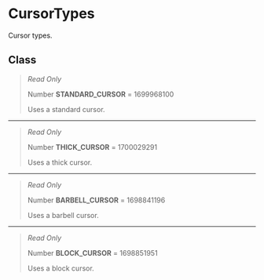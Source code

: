 # CursorTypes
Cursor types.

## Class
> *Read Only* 
> 
> Number **STANDARD_CURSOR** = 1699968100
> 
> Uses a standard cursor.
*** 
> *Read Only* 
> 
> Number **THICK_CURSOR** = 1700029291
> 
> Uses a thick cursor.
*** 
> *Read Only* 
> 
> Number **BARBELL_CURSOR** = 1698841196
> 
> Uses a barbell cursor.
*** 
> *Read Only* 
> 
> Number **BLOCK_CURSOR** = 1698851951
> 
> Uses a block cursor.

